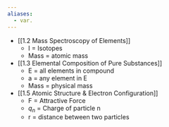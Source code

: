 ```yaml
---
aliases:
  - var.
---
```

- [[1.2 Mass Spectroscopy of Elements]] 
	- I = Isotopes
	- Mass = atomic mass
- [[1.3 Elemental Composition of Pure Substances]]
	- E = all elements in compound
	- a = any element in E
	- Mass = physical mass
- [[1.5 Atomic Structure & Electron Configuration]]
	- F = Attractive Force
	- $q_n$ = Charge of particle n
	- r = distance between two particles